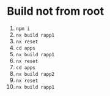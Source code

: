 # Build not from root

1. `npm i`
2. `nx build rapp1`
3. `nx reset`
4. `cd apps`
5. `nx build rapp1`
6. `nx reset`
7. `cd apps`
8. `nx build rapp2`
9. `nx reset`
10. `nx build rapp1`